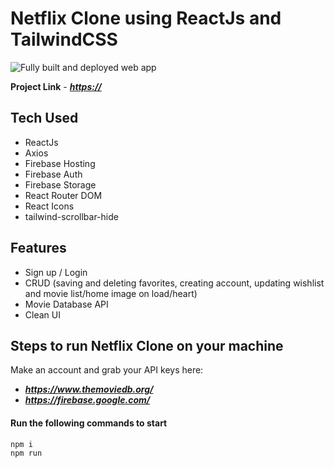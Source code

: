 # Netflix Clone using ReactJs and TailwindCSS

![Fully built and deployed web app](https://github.com/stephorc/react-tailwind-netflix/tree/main/src/react-tailwind-netflix.png)

**Project Link** - ***[https://](https://react-tailwind-netflix.web.app/)***

## Tech Used

- ReactJs
- Axios
- Firebase Hosting
- Firebase Auth
- Firebase Storage
- React Router DOM
- React Icons
- tailwind-scrollbar-hide

## Features

- Sign up / Login
- CRUD (saving and deleting favorites, creating account, updating wishlist and movie list/home image on load/heart)
- Movie Database API
- Clean UI

## Steps to run Netflix Clone on your machine

Make an account and grab your API keys here:
- ***https://www.themoviedb.org/***
- ***https://firebase.google.com/***

#### Run the following commands to start
```
npm i
npm run
```
